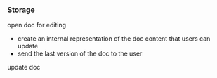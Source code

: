 ### Storage

open doc for editing
* create an internal representation of the doc content that users can update
* send the last version of the doc to the user

update doc